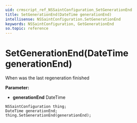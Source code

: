 ```yaml
---
uid: crmscript_ref_NSSaintConfiguration_SetGenerationEnd
title: SetGenerationEnd(DateTime generationEnd)
intellisense: NSSaintConfiguration.SetGenerationEnd
keywords: NSSaintConfiguration, GetGenerationEnd
so.topic: reference
---
```


# SetGenerationEnd(DateTime generationEnd)

When was the last regeneration finished

**Parameter:** 
 - **generationEnd** DateTime

```crmscript
NSSaintConfiguration thing;
DateTime generationEnd;
thing.SetGenerationEnd(generationEnd);
```

